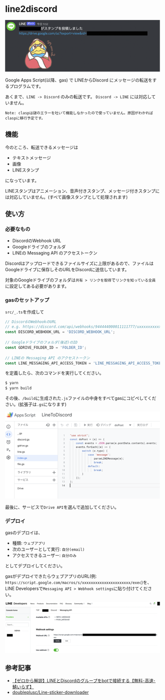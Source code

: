 # line2discord

![](images/demo0.png)

Google Apps Script(以降、gas) で LINEからDiscord にメッセージの転送をするプログラムです。

あくまで、`LINE -> Discord` のみの転送です。 `Discord -> LINE` には対応していません。

```
Note: claspは謎のエラーを吐いて機能しなかったので使っていません。原因がわかればclaspに移行予定です。
```

## 機能

今のところ、転送できるメッセージは

- テキストメッセージ
- 画像
- LINEスタンプ

になっています。

LINEスタンプはアニメーション、音声付きスタンプ、メッセージ付きスタンプには対応していません。(すべて画像スタンプとして処理されます)

## 使い方

### 必要なもの

- DiscordのWebhook URL
- Googleドライブのフォルダ
- LINEの Messaging API のアクセストークン

Discordはアップロードできるファイルサイズに上限があるので、ファイルはGoogleドライブに保存しそのURLをDiscordに送信しています。

対象のGoogleドライブのフォルダは`共有 > リンクを取得`で`リンクを知っている全員`に設定してある必要があります。

### gasのセットアップ

`src/_.ts`を作成して

```ts
// DiscordのWebhookのURL
// e.g. https://discord.com/api/webhooks/944444000011111777/uxxxxxxxxxxxx_o-3IBBxxxxxxxxxJYTr31exxxxxxxxNukjN1gQe10rxxxxxxxxxxxx
const DISCORD_WEBHOOK_URL = 'DISCORD_WEBHOOK_URL';

// Googleドライブのフォルダ(後述)のID
const GDRIVE_FOLDER_ID = 'FOLDER_ID';

// LINEの Messaging API のアクセストークン
const LINE_MESSAGING_API_ACCESS_TOKEN = 'LINE_MESSAGING_API_ACCESS_TOKEN';
```

を定義したら、次のコマンドを実行してください。

```sh
$ yarn
$ yarn build
```

その後、`/build`に生成された`.js`ファイルの中身をすべてgasにコピペしてください。(拡張子は`.gs`になります)

![](images/demo1.png)

最後に、サービスで`Drive API`を選んで追加してください。

### デプロイ

gasのデプロイは、

- 種類: `ウェブアプリ`
- 次のユーザーとして実行: `自分(email)`
- アクセスできるユーザー: `自分のみ`

としてデプロイしてください。

gasがデプロイできたらウェブアプリのURL(例: `https://script.google.com/macros/s/xxxxxxxxxxxxxxxxxxxxxx/exec`)を、LINE Developersで`Messaging API > Webhook settings`に貼り付けてください。

![](images/demo2.png)

## 参考記事

- [【ゼロから解説】LINEとDiscordのグループをbotで接続する【無料･高速･鯖いらず】](https://qiita.com/i_tatte/items/6cd8d9ce0a93df249937)
- [doubleplusc/Line-sticker-downloader](https://github.com/doubleplusc/Line-sticker-downloader)
